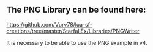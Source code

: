 ## The PNG Library can be found here:
https://github.com/Vurv78/lua-sf-creations/tree/master/StarfallEx/Libraries/PNGWriter

It is necessary to be able to use the PNG example in v4.
